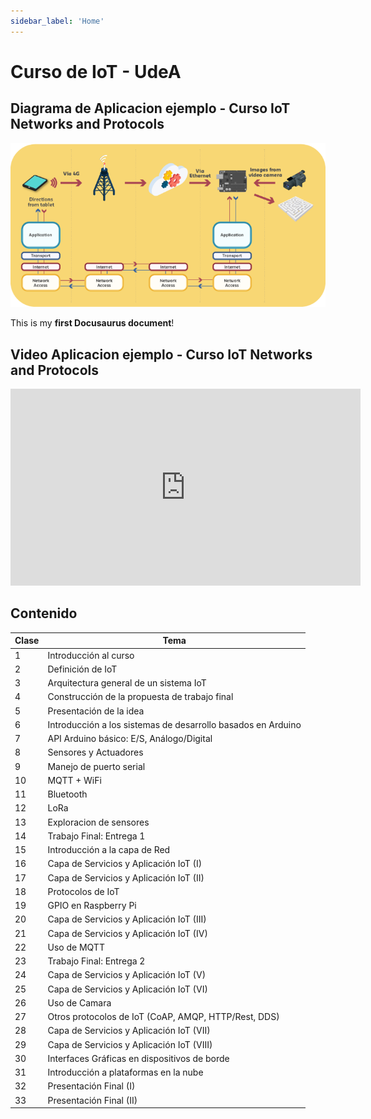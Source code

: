 ```yaml
---
sidebar_label: 'Home'
---
```


# Curso de IoT - UdeA

## Diagrama de Aplicacion ejemplo - Curso IoT Networks and Protocols

![img alt](/img/IoT-example.png)

This is my **first Docusaurus document**!

## Video Aplicacion ejemplo - Curso IoT Networks and Protocols 

<iframe width="560" height="315" src="https://www.youtube.com/embed/ErS2W58StIs?si=a5B0oVeiGXwS7KaK" title="YouTube video player" frameborder="0" allow="accelerometer; autoplay; clipboard-write; encrypted-media; gyroscope; picture-in-picture; web-share" allowfullscreen></iframe>


## Contenido

|Clase|Tema|
|---|---|
|1|Introducción al curso|
|2|Definición de IoT|
|3|Arquitectura general de un sistema IoT |
|4|Construcción de la propuesta de trabajo final|
|5|Presentación de la idea|
|6|Introducción a los sistemas de desarrollo basados en Arduino|
|7|API Arduino básico: E/S, Análogo/Digital|
|8|Sensores y Actuadores|
|9|Manejo de puerto serial|
|10|MQTT + WiFi|
|11|Bluetooth|
|12|LoRa|
|13|Exploracion de sensores |
|14|Trabajo Final: Entrega 1|
|15|Introducción a la capa de Red|
|16|Capa de Servicios y Aplicación IoT (I)|
|17|Capa de Servicios y Aplicación IoT (II)|
|18|Protocolos de IoT|
|19|GPIO en Raspberry Pi|
|20|Capa de Servicios y Aplicación IoT (III)|
|21|Capa de Servicios y Aplicación IoT (IV)|
|22|Uso de MQTT|
|23|Trabajo Final: Entrega 2|
|24|Capa de Servicios y Aplicación IoT (V)|
|25|Capa de Servicios y Aplicación IoT (VI)|
|26|Uso de Camara|
|27|Otros protocolos de IoT (CoAP, AMQP, HTTP/Rest, DDS)|
|28|Capa de Servicios y Aplicación IoT (VII)|
|29|Capa de Servicios y Aplicación IoT (VIII)|
|30|Interfaces Gráficas en dispositivos de borde|
|31|Introducción a plataformas en la nube|
|32|Presentación Final (I)|
|33|Presentación Final (II)|



